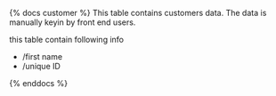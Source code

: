 {% docs customer %}
This table contains customers data.
The data is manually keyin by front end users.

this table contain following info
 - /first name
 - /unique ID

{% enddocs %}